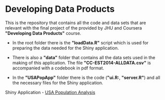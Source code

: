 # Developing Data Products
This is the repository that contains all the code and data sets that are relevant with the final project of the provided by JHU and Coursera **"Developing Data Products"** course.

*	In the root folder there is the **"loadData.R"** script which is used for preparing the data needed for the Shiny application. 

*	There is also a **"data"** folder that contains all the data sets used in the making of this application. The file **"CC-EST2014-ALLDATA.csv"** is accompanied with a codebook in pdf format.

*	In the **"USAPopApp"** folder there is the code (**"ui.R:**, **"server.R"**) and all the necessary files for the Shiny application.


Shiny Application - [USA Population Analysis](https://dapostolopoylos.shinyapps.io/USAPopApp/)

